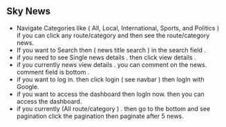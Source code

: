 <h2>Sky News</h2>

- Navigate Categories like ( All, Local, International, Sports, and Politics ) if you can click any route/category and then see the route/category news.
- If you want to Search then ( news title search ) in the search field .
- if you need to see Single news details . then click view details .
- if you currently news view details . you can comment on the news. comment field is bottom .
- if you want to log in. then click login ( see navbar ) then logIn with Google.
- if you want to access the dashboard then logIn now. then  you can access the dashboard.
- if you currently (All  route/category ) . then go to the bottom and see pagination click the pagination then paginate after 5 news. 
